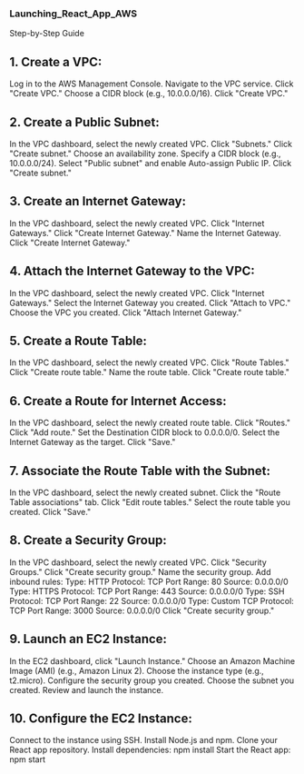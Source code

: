 ### Launching_React_App_AWS

Step-by-Step Guide

## 1. Create a VPC:
Log in to the AWS Management Console.
Navigate to the VPC service.
Click "Create VPC."
Choose a CIDR block (e.g., 10.0.0.0/16).
Click "Create VPC."


## 2. Create a Public Subnet:
In the VPC dashboard, select the newly created VPC.
Click "Subnets."
Click "Create subnet."
Choose an availability zone.
Specify a CIDR block (e.g., 10.0.0.0/24).
Select "Public subnet" and enable Auto-assign Public IP.
Click "Create subnet."


## 3. Create an Internet Gateway:
In the VPC dashboard, select the newly created VPC.
Click "Internet Gateways."
Click "Create Internet Gateway."
Name the Internet Gateway.
Click "Create Internet Gateway."


## 4. Attach the Internet Gateway to the VPC:
In the VPC dashboard, select the newly created VPC.
Click "Internet Gateways."
Select the Internet Gateway you created.
Click "Attach to VPC."
Choose the VPC you created.
Click "Attach Internet Gateway."


## 5. Create a Route Table:
In the VPC dashboard, select the newly created VPC.
Click "Route Tables."
Click "Create route table."
Name the route table.
Click "Create route table."


## 6. Create a Route for Internet Access:
In the VPC dashboard, select the newly created route table.
Click "Routes."
Click "Add route."
Set the Destination CIDR block to 0.0.0.0/0.
Select the Internet Gateway as the target.
Click "Save."


## 7. Associate the Route Table with the Subnet:
In the VPC dashboard, select the newly created subnet.
Click the "Route Table associations" tab.
Click "Edit route tables."
Select the route table you created.
Click "Save."


## 8. Create a Security Group:
In the VPC dashboard, select the newly created VPC.
Click "Security Groups."
Click "Create security group."
Name the security group.
Add inbound rules:
Type: HTTP
Protocol: TCP
Port Range: 80
Source: 0.0.0.0/0
Type: HTTPS
Protocol: TCP
Port Range: 443
Source: 0.0.0.0/0
Type: SSH
Protocol: TCP
Port Range: 22
Source: 0.0.0.0/0
Type: Custom TCP
Protocol: TCP
Port Range: 3000
Source: 0.0.0.0/0
Click "Create security group."


## 9. Launch an EC2 Instance:
In the EC2 dashboard, click "Launch Instance."
Choose an Amazon Machine Image (AMI) (e.g., Amazon Linux 2).
Choose the instance type (e.g., t2.micro).
Configure the security group you created.
Choose the subnet you created.
Review and launch the instance.


## 10. Configure the EC2 Instance:
Connect to the instance using SSH.
Install Node.js and npm.
Clone your React app repository.
Install dependencies: npm install
Start the React app: npm start
